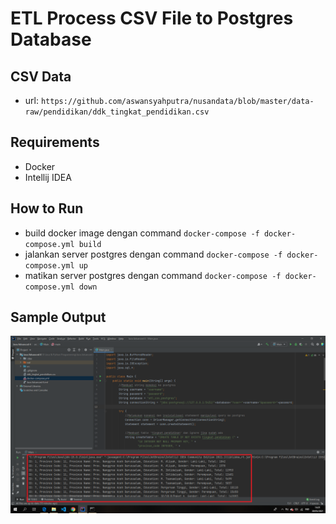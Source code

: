 # ETL Process CSV File to Postgres Database

## CSV Data
- url:  ```https://github.com/aswansyahputra/nusandata/blob/master/data-raw/pendidikan/ddk_tingkat_pendidikan.csv```

## Requirements
- Docker
- Intellij IDEA

## How to Run
- build docker image dengan command  `docker-compose -f docker-compose.yml build`
- jalankan server postgres dengan command  `docker-compose -f docker-compose.yml up`
- matikan server postgres dengan command  `docker-compose -f docker-compose.yml down`

## Sample Output
![Sample Output](./images/output.png)
